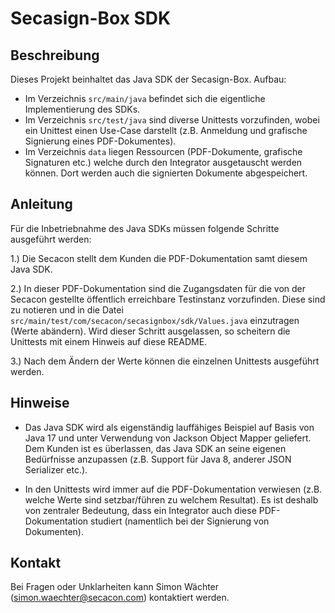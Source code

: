 # Secasign-Box SDK

## Beschreibung

Dieses Projekt beinhaltet das Java SDK der Secasign-Box. Aufbau:

* Im Verzeichnis `src/main/java` befindet sich die eigentliche Implementierung des SDKs.
* Im Verzeichnis `src/test/java` sind diverse Unittests vorzufinden, wobei ein Unittest einen Use-Case darstellt (z.B. Anmeldung und grafische Signierung eines PDF-Dokumentes).
* Im Verzeichnis `data` liegen Ressourcen (PDF-Dokumente, grafische Signaturen etc.) welche durch den Integrator ausgetauscht werden können. Dort werden auch die signierten Dokumente abgespeichert.

## Anleitung

Für die Inbetriebnahme des Java SDKs müssen folgende Schritte ausgeführt werden:

1.) Die Secacon stellt dem Kunden die PDF-Dokumentation samt diesem Java SDK.

2.) In dieser PDF-Dokumentation sind die Zugangsdaten für die von der Secacon gestellte öffentlich erreichbare Testinstanz vorzufinden. Diese sind zu notieren und in die Datei `src/main/test/com/secacon/secasignbox/sdk/Values.java` einzutragen (Werte abändern). Wird dieser Schritt ausgelassen, so scheitern die Unittests mit einem Hinweis auf diese README.

3.) Nach dem Ändern der Werte können die einzelnen Unittests ausgeführt werden.

## Hinweise

* Das Java SDK wird als eigenständig lauffähiges Beispiel auf Basis von Java 17 und unter Verwendung von Jackson Object Mapper geliefert. Dem Kunden ist es überlassen, das Java SDK an seine eigenen Bedürfnisse anzupassen (z.B. Support für Java 8, anderer JSON Serializer etc.).

* In den Unittests wird immer auf die PDF-Dokumentation verwiesen (z.B. welche Werte sind setzbar/führen zu welchem Resultat). Es ist deshalb von zentraler Bedeutung, dass ein Integrator auch diese PDF-Dokumentation studiert (namentlich bei der Signierung von Dokumenten).

## Kontakt

Bei Fragen oder Unklarheiten kann Simon Wächter (simon.waechter@secacon.com) kontaktiert werden.
